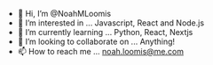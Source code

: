 - 👋 Hi, I’m @NoahMLoomis
- 👀 I’m interested in ... Javascript, React and Node.js
- 🌱 I’m currently learning ... Python, React, Nextjs
- 💞️ I’m looking to collaborate on ... Anything!
- 📫 How to reach me ... noah.loomis@me.com

<!---
NoahMLoomis/NoahMLoomis is a ✨ special ✨ repository because its `README.md` (this file) appears on your GitHub profile.
You can click the Preview link to take a look at your changes.
--->
